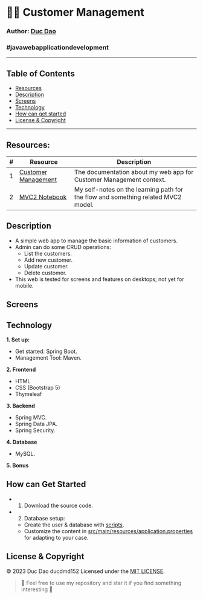 # 👨‍🦱 Customer Management
### Author: **[Duc Dao](https://beacons.ai/ducdmd152)**
### #javawebapplicationdevelopment
--------------------------------------------------
## Table of Contents
- [Resources](#resources)
- [Description](#description)
- [Screens](#screens)
- [Technology](#technology)
- [How can get started](#how-can-get-started)
- [License & Copyright](#license--copyright)
--------------------------------------------------
## **Resources:**

| # | Resource | Description |
| --- | --- | --- |
| 1 | [Customer Management](https://github.com/ducdmd152/BookStoreManagement_1.0) | The documentation about my web app for Customer Management context. |
| 2 | [MVC2 Notebook](https://ducdmd152.github.io/PRJ301/PRJ301HandbookResources/MVC2%20a3c4b9344b0e4f0bb4711b98b5a9a6ed.html) | My self-notes on the learning path for the flow and something related MVC2 model. |

## Description
- A simple web app to manage the basic information of customers.
- Admin can do some CRUD operations:
    - List the customers.
    - Add new customer.
    - Update customer.
    - Delete customer.
- This web is tested for screens and features on desktops; not yet for mobile.

## Screens
  

## Technology

**1. Set up:**

- Get started: Spring Boot.
- Management Tool: Maven.

**2. Frontend**

- HTML
- CSS (Bootstrap 5)
- Thymeleaf

**3. Backend**

- Spring MVC.
- Spring Data JPA.
- Spring Security.

**4. Database**

- MySQL.

**5. Bonus**

## How can Get Started

- 1. Download the source code.
- 2. Database setup:
    - Create the user & database with [scripts](https://github.com/ducdmd152/web-customer-tracker/tree/main/sql-scripts).
    - Customize the content in [src/main/resources/application.properties](https://github.com/ducdmd152/web-customer-tracker/blob/main/src/main/resources/application.properties) for adapting to your case.
   

## License & Copyright
&copy; 2023 Duc Dao ducdmd152 Licensed under the [MIT LICENSE](https://github.com/ducdmd152/web-customer-tracker/blob/main/LICENSE).

> 🤟 Feel free to use my repository and star it if you find something interesting 🤟
